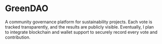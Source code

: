 # GreenDAO
A community governance platform for sustainability projects. Each vote is tracked transparently, and the results are publicly visible. Eventually, I plan to integrate blockchain and wallet support to securely record every vote and contribution.
